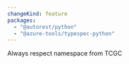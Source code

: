 ```yaml
---
changeKind: feature
packages:
  - "@autorest/python"
  - "@azure-tools/typespec-python"
---
```


Always respect namespace from TCGC